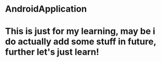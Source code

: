 # AndroidApplication
# This is just for my learning, may be i do actually add some stuff in future, further let's just learn!
